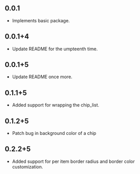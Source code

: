 ## 0.0.1

* Implements basic package.

## 0.0.1+4

* Update README for the umpteenth time.

## 0.0.1+5

* Update README once more.

## 0.1.1+5

* Added support for wrapping the chip_list.

## 0.1.2+5

* Patch bug in background color of a chip

## 0.2.2+5

* Added support for per item border radius and border color customization.
